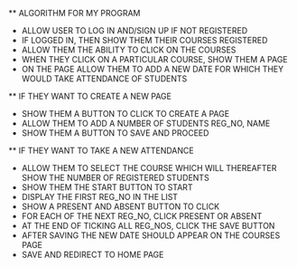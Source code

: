  ** ALGORITHM FOR MY PROGRAM
 * ALLOW USER TO LOG IN AND/SIGN UP IF NOT REGISTERED
 * IF LOGGED IN, THEN SHOW THEM THEIR COURSES REGISTERED
 * ALLOW THEM THE ABILITY TO CLICK ON THE COURSES
 * WHEN THEY CLICK ON A PARTICULAR COURSE, SHOW THEM A PAGE
 * ON THE PAGE ALLOW THEM TO ADD A NEW DATE FOR WHICH THEY WOULD TAKE ATTENDANCE OF STUDENTS

** IF THEY WANT TO CREATE A NEW PAGE
* SHOW THEM A BUTTON TO CLICK TO CREATE A PAGE
* ALLOW THEM TO ADD A NUMBER OF STUDENTS REG_NO, NAME
* SHOW THEM A BUTTON TO SAVE AND PROCEED

** IF THEY WANT TO TAKE A NEW ATTENDANCE
* ALLOW THEM TO SELECT THE COURSE WHICH WILL THEREAFTER SHOW THE NUMBER OF REGISTERED STUDENTS
* SHOW THEM THE START BUTTON TO START
* DISPLAY THE FIRST REG_NO IN THE LIST
* SHOW A PRESENT AND ABSENT BUTTON TO CLICK
* FOR EACH OF THE NEXT REG_NO, CLICK PRESENT OR ABSENT
* AT THE END OF TICKING ALL REG_NOS, CLICK THE SAVE BUTTON
* AFTER SAVING THE NEW DATE SHOULD APPEAR ON THE COURSES PAGE 
* SAVE AND REDIRECT TO HOME PAGE
